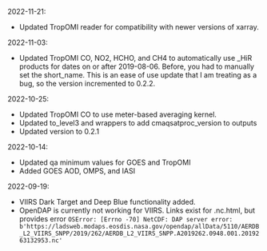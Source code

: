 2022-11-21:
* Updated TropOMI reader for compatibility with newer versions of xarray.

2022-11-03:
* Updated TropOMI CO, NO2, HCHO, and CH4 to automatically use _HiR products for dates on or after 2019-08-06. Before, you had to manually set the short_name. This is an ease of use update that I am treating as a bug, so the version incremented to 0.2.2.

2022-10-25:
* Updated TropOMI CO to use meter-based averaging kernel.
* Updated to_level3 and wrappers to add cmaqsatproc_version to outputs
* Updated version to 0.2.1

2022-10-14:
* Updated qa minimum values for GOES and TropOMI
* Added GOES AOD, OMPS, and IASI

2022-09-19:
* VIIRS Dark Target and Deep Blue functionality added.
* OpenDAP is currently not working for VIIRS. Links exist for .nc.html, but provides error `OSError: [Errno -70] NetCDF: DAP server error: b'https://ladsweb.modaps.eosdis.nasa.gov/opendap/allData/5110/AERDB_L2_VIIRS_SNPP/2019/262/AERDB_L2_VIIRS_SNPP.A2019262.0948.001.2019263132953.nc'`
